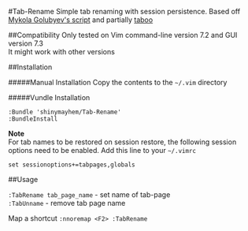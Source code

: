 #Tab-Rename
Simple tab renaming with session persistence.
Based off [Mykola Golubyev's script](http://www.vim.org/scripts/script.php?script_id=1678) and partially [taboo](https://github.com/gcmt/taboo.vim)

##Compatibility
Only tested on Vim command-line version 7.2 and GUI version 7.3  
It might work with other versions

##Installation

#####Manual Installation
Copy the contents to the `~/.vim` directory

#####Vundle Installation
```vim
:Bundle 'shinymayhem/Tab-Rename' 
:BundleInstall
```

**Note**  
For tab names to be restored on session restore, the following session options need to be enabled. Add this line to your `~/.vimrc`
```vim
set sessionoptions+=tabpages,globals
```


##Usage

`:TabRename tab_page_name` - set name of tab-page  
`:TabUnname` - remove tab page name

Map a shortcut
`:nnoremap <F2> :TabRename `
